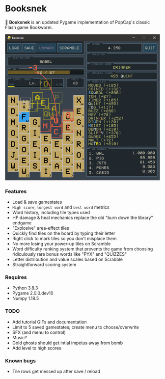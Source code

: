 # Booksnek

🐍 **Booksnek** is an updated Pygame implementation of PopCap's classic Flash game Bookworm.

![](./img/preview.PNG)

### Features
- Load & save gamestates
- `High score`, `longest word` and `best word` metrics
- Word history, including tile types used
- HP damage & heal mechanics replace the old "burn down the library" endgame
- "Explosive" area-effect tiles
- Quickly find tiles on the board by typing their letter
- Right click to mark tiles so you don't misplace them
- No more losing your power-up tiles on Scramble
- Word difficulty ranking system that prevents the game from choosing ridiculously rare bonus words like "PYX" and "QUIZZES"
- Letter distribution and value scales based on Scrabble
- Straightforward scoring system

### Requires
- Python 3.8.3
- Pygame 2.0.0.dev10
- Numpy 1.18.5

### TODO
- Add tutorial GIFs and documentation
- Limit to 5 saved gamestates; create menu to choose/overwrite
- SFX (and menu to control)
- Music?
- Gold ghosts should get intial impetus away from bomb
- Add level to high scores

### Known bugs
- Tile rows get messed up after save / reload